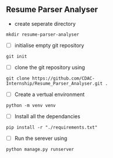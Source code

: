 ## Resume Parser Analyser 

- create seperate directory 
```
mkdir resume-parser-analyser
```

- [ ] initialise empty git repository  
```
git init 
```

- [ ] clone the git repository using 
```
git clone https://github.com/CDAC-Internship/Resume_Parser_Analyser.git .
```

- [ ] Create a vertual environment

```
python -m venv venv
```

- [ ] Install all the dependancies 

```
pip install -r "./requirements.txt"
```

- [ ] Run the serever using 
```
python manage.py runserver
```